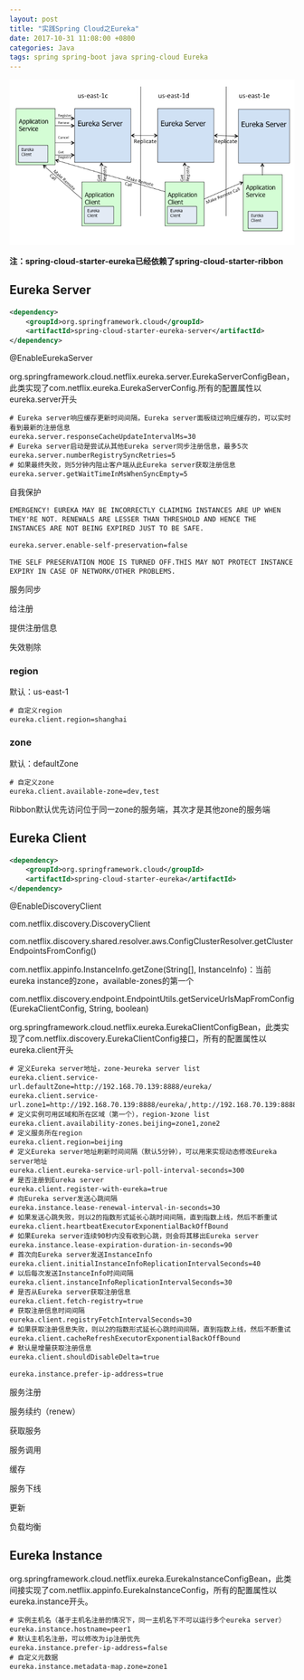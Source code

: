 ```yaml
---
layout: post
title: "实践Spring Cloud之Eureka"
date: 2017-10-31 11:08:00 +0800
categories: Java
tags: spring spring-boot java spring-cloud Eureka
---
```


![Spring Cloud Eureka Architecture](/images/spring-cloud-eureka-architecture.png)

**注：spring-cloud-starter-eureka已经依赖了spring-cloud-starter-ribbon**

## Eureka Server

```xml
<dependency>
	<groupId>org.springframework.cloud</groupId>
	<artifactId>spring-cloud-starter-eureka-server</artifactId>
</dependency>
```

@EnableEurekaServer

org.springframework.cloud.netflix.eureka.server.EurekaServerConfigBean，此类实现了com.netflix.eureka.EurekaServerConfig.所有的配置属性以eureka.server开头

```properties
# Eureka server响应缓存更新时间间隔，Eureka server面板绕过响应缓存的，可以实时看到最新的注册信息
eureka.server.responseCacheUpdateIntervalMs=30
# Eureka server启动是尝试从其他Eureka server同步注册信息，最多5次
eureka.server.numberRegistrySyncRetries=5
# 如果最终失败，则5分钟内阻止客户端从此Eureka server获取注册信息
eureka.server.getWaitTimeInMsWhenSyncEmpty=5
```



自我保护

```
EMERGENCY! EUREKA MAY BE INCORRECTLY CLAIMING INSTANCES ARE UP WHEN THEY'RE NOT. RENEWALS ARE LESSER THAN THRESHOLD AND HENCE THE INSTANCES ARE NOT BEING EXPIRED JUST TO BE SAFE.
```

```properties
eureka.server.enable-self-preservation=false
```

```
THE SELF PRESERVATION MODE IS TURNED OFF.THIS MAY NOT PROTECT INSTANCE EXPIRY IN CASE OF NETWORK/OTHER PROBLEMS.
```

服务同步

给注册

提供注册信息

失效剔除

### region

默认：us-east-1

```properties
# 自定义region
eureka.client.region=shanghai
```

### zone

默认：defaultZone

```properties
# 自定义zone
eureka.client.available-zone=dev,test
```

Ribbon默认优先访问位于同一zone的服务端，其次才是其他zone的服务端

## Eureka Client

```xml
<dependency>
	<groupId>org.springframework.cloud</groupId>
	<artifactId>spring-cloud-starter-eureka</artifactId>
</dependency>
```

@EnableDiscoveryClient

com.netflix.discovery.DiscoveryClient

com.netflix.discovery.shared.resolver.aws.ConfigClusterResolver.getClusterEndpointsFromConfig()

com.netflix.appinfo.InstanceInfo.getZone(String[], InstanceInfo)：当前eureka instance的zone，available-zones的第一个

com.netflix.discovery.endpoint.EndpointUtils.getServiceUrlsMapFromConfig(EurekaClientConfig, String, boolean)

org.springframework.cloud.netflix.eureka.EurekaClientConfigBean，此类实现了com.netflix.discovery.EurekaClientConfig接口，所有的配置属性以eureka.client开头

```properties
# 定义Eureka server地址，zone-》eureka server list
eureka.client.service-url.defaultZone=http://192.168.70.139:8888/eureka/
eureka.client.service-url.zone1=http://192.168.70.139:8888/eureka/,http://192.168.70.139:8888/eureka/
# 定义实例可用区域和所在区域（第一个），region-》zone list
eureka.client.availability-zones.beijing=zone1,zone2
# 定义服务所在region
eureka.client.region=beijing
# 定义Eureka server地址刷新时间间隔（默认5分钟），可以用来实现动态修改Eureka server地址
eureka.client.eureka-service-url-poll-interval-seconds=300
# 是否注册到Eureka server
eureka.client.register-with-eureka=true
# 向Eureka server发送心跳间隔
eureka.instance.lease-renewal-interval-in-seconds=30
# 如果发送心跳失败，则以2的指数形式延长心跳时间间隔，直到指数上线，然后不断重试
eureka.client.heartbeatExecutorExponentialBackOffBound
# 如果Eureka server连续90秒内没有收到心跳，则会将其移出Eureka server
eureka.instance.lease-expiration-duration-in-seconds=90
# 首次向Eureka server发送InstanceInfo
eureka.client.initialInstanceInfoReplicationIntervalSeconds=40
# 以后每次发送InstanceInfo时间间隔
eureka.client.instanceInfoReplicationIntervalSeconds=30
# 是否从Eureka server获取注册信息
eureka.client.fetch-registry=true
# 获取注册信息时间间隔
eureka.client.registryFetchIntervalSeconds=30
# 如果获取注册信息失败，则以2的指数形式延长心跳时间间隔，直到指数上线，然后不断重试
eureka.client.cacheRefreshExecutorExponentialBackOffBound
# 默认是增量获取注册信息
eureka.client.shouldDisableDelta=true
```



```properties
eureka.instance.prefer-ip-address=true
```



服务注册

服务续约（renew）

获取服务

服务调用

缓存

服务下线

更新

负载均衡

## Eureka Instance

org.springframework.cloud.netflix.eureka.EurekaInstanceConfigBean，此类间接实现了com.netflix.appinfo.EurekaInstanceConfig，所有的配置属性以eureka.instance开头。

```properties
# 实例主机名（基于主机名注册的情况下，同一主机名下不可以运行多个eureka server）
eureka.instance.hostname=peer1
# 默认主机名注册，可以修改为ip注册优先
eureka.instance.prefer-ip-address=false
# 自定义元数据
eureka.instance.metadata-map.zone=zone1
```

